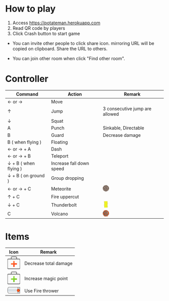 # How to play

1. Access https://potateman.herokuapp.com
2. Read QR code by players
3. Click Crash button to start game

* You can invite other people to click share icon. mirroring URL will be copied on clipboard. Share the URL to others.

* You can join other room when click "Find other room".

# Controller

| Command | Action|Remark|
|---------|-------|------|
|← or → | Move ||
|↑| Jump |3 consecutive jump are allowed|
|↓| Squat ||
|A| Punch | Sinkable, Directable |
|B| Guard | Decrease damage |
|B ( when flying ) | Floating ||
|← or → + A | Dash ||
|← or → + B | Teleport ||
|↓ + B ( when flying ) | Increase fall down speed ||
|↓ + B ( on ground ) | Group dropping ||
|← or → + C| Meteorite |![Meteorite](https://raw.githubusercontent.com/sideroad/potateman/master/src/images/meteorite.png)|
|↑ + C| Fire uppercut ||
|↓ + C | Thunderbolt |![Thunderbolt](https://raw.githubusercontent.com/sideroad/potateman/master/src/images/thunder-attack-left-5.png)|
|C | Volcano |![Volcano](https://raw.githubusercontent.com/sideroad/potateman/master/src/images/volcano.png)|

# Items
|Icon|Remark|
|----|------|
|![RescueBox](https://raw.githubusercontent.com/sideroad/potateman/master/src/images/rescue-box.png)|Decrease total damage|
|![MagicBox](https://raw.githubusercontent.com/sideroad/potateman/master/src/images/magic-box.png)|Increase magic point|
|![Firethrower](https://raw.githubusercontent.com/sideroad/potateman/master/src/images/flamethrower-equip-right-1.png)|Use Fire thrower|
